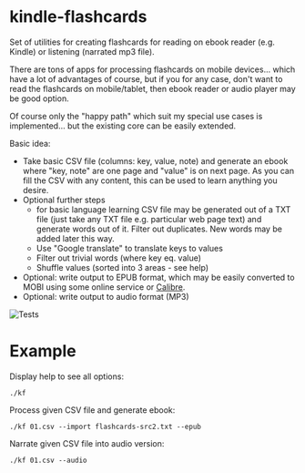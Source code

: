 # kindle-flashcards
Set of utilities for  creating flashcards for reading on ebook reader (e.g. Kindle) or listening (narrated mp3 file).

There are tons of apps for processing flashcards on mobile devices... which have a lot of advantages
of course, but if you for any case, don't want to read the flashcards on mobile/tablet, then
ebook reader or audio player may be good option. 

Of course only the "happy path" which suit my special use cases is implemented... but the existing core can be easily extended.

Basic idea:
* Take basic CSV file (columns: key, value, note) and generate an ebook where "key, note" are one page
  and "value" is on next page.
  As you can fill the CSV with any content, this can be used to learn anything you desire.
* Optional further steps
  * for basic language learning CSV file may be generated out of a TXT file (just take 
    any TXT file e.g. particular web page text) and generate words out of it. Filter out duplicates.
    New words may be added later this way.
  * Use "Google translate" to translate keys to values 
  * Filter out trivial words (where key eq. value)
  * Shuffle values (sorted into 3 areas - see help)    
* Optional: write output to EPUB format, which may be easily converted to MOBI using some online
  service or [Calibre](https://manual.calibre-ebook.com/generated/en/ebook-convert.html).
* Optional: write output to audio format (MP3)

![Tests](https://github.com/robert7/kindle-flashcards/actions/workflows/node.js.yml/badge.svg)

# Example
Display help to see all options:

``./kf``

Process given CSV file and generate ebook:

``./kf 01.csv --import flashcards-src2.txt --epub``

Narrate given CSV file into audio version:

``./kf 01.csv --audio``
